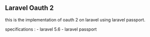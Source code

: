 ## Laravel Oauth 2

this is the implementation of oauth 2 on laravel using laravel passport.


specifications :
    - laravel 5.6
    - laravel passport